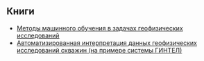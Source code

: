 ## Книги

- [Методы машинного обучения в задачах геофизических исследований](https://yadi.sk/i/tQ3awrhg3NoEsP)
- [Автоматизированная интерпретация данных геофизических исследований скважин (на примере системы ГИНТЕЛ)](https://yadi.sk/i/dayxi_WJ3NtvKk)
